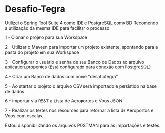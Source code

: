# Desafio-Tegra

Utilizei o Spring Tool Suite 4 como IDE e PostgreSQL como BD 
Recomendo a utilização da mesma IDE para facilitar o processo

1 - Clonar o projeto para sua Workspace

2 - Utilizar o Maveen para importar um projeto existente, apontando para a pasta do projeto em sua Workspace

3 - Configurar o usuário e senha de seu Banco de Dados no arquivo aplication.properties 
(Está configurado para conexão com PostgreSQL)

4 - Criar um Banco de dados com nome "desafiotegra"

5 - Ao startar o projeto o arquivo CSV será importado e persistido na base de dados

6 - Importar via REST a Lista de Aeroportos e Voos JSON

7 - Realizar os testes nos resources para retornar a lista de Aéroportos e Voos com escalas.


Estou disponibilizando os arquivos POSTMAN para as importações e testes.
